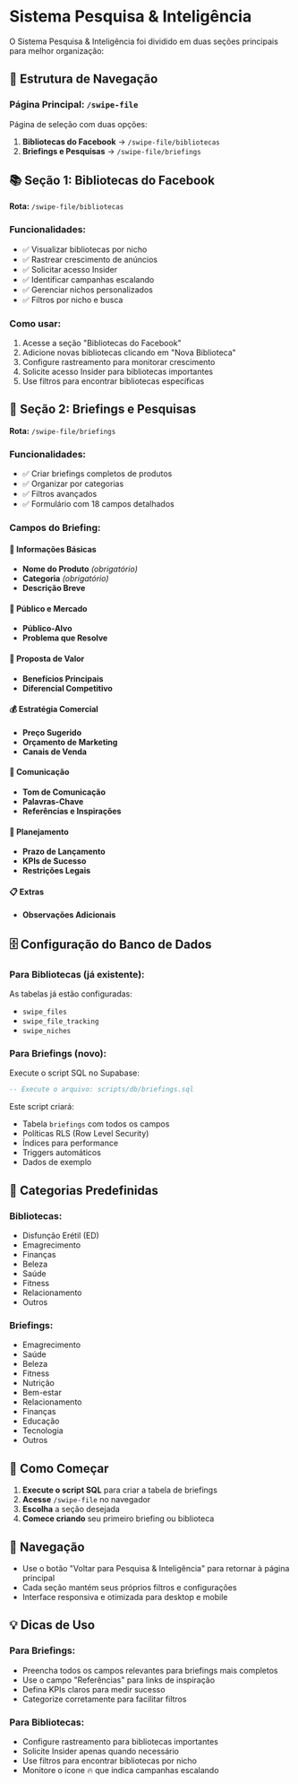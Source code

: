 # Sistema Pesquisa & Inteligência

O Sistema Pesquisa & Inteligência foi dividido em duas seções principais para melhor organização:

## 🔗 Estrutura de Navegação

### Página Principal: `/swipe-file`
Página de seleção com duas opções:

1. **Bibliotecas do Facebook** → `/swipe-file/bibliotecas`
2. **Briefings e Pesquisas** → `/swipe-file/briefings`

## 📚 Seção 1: Bibliotecas do Facebook

**Rota:** `/swipe-file/bibliotecas`

### Funcionalidades:
- ✅ Visualizar bibliotecas por nicho
- ✅ Rastrear crescimento de anúncios
- ✅ Solicitar acesso Insider
- ✅ Identificar campanhas escalando
- ✅ Gerenciar nichos personalizados
- ✅ Filtros por nicho e busca

### Como usar:
1. Acesse a seção "Bibliotecas do Facebook"
2. Adicione novas bibliotecas clicando em "Nova Biblioteca"
3. Configure rastreamento para monitorar crescimento
4. Solicite acesso Insider para bibliotecas importantes
5. Use filtros para encontrar bibliotecas específicas

## 📝 Seção 2: Briefings e Pesquisas

**Rota:** `/swipe-file/briefings`

### Funcionalidades:
- ✅ Criar briefings completos de produtos
- ✅ Organizar por categorias
- ✅ Filtros avançados
- ✅ Formulário com 18 campos detalhados

### Campos do Briefing:

#### 🔵 Informações Básicas
- **Nome do Produto** *(obrigatório)*
- **Categoria** *(obrigatório)*  
- **Descrição Breve**

#### 👥 Público e Mercado
- **Público-Alvo**
- **Problema que Resolve**

#### 💎 Proposta de Valor
- **Benefícios Principais**
- **Diferencial Competitivo**

#### 💰 Estratégia Comercial
- **Preço Sugerido**
- **Orçamento de Marketing**
- **Canais de Venda**

#### 📢 Comunicação
- **Tom de Comunicação**
- **Palavras-Chave**
- **Referências e Inspirações**

#### 📅 Planejamento
- **Prazo de Lançamento**
- **KPIs de Sucesso**
- **Restrições Legais**

#### 📋 Extras
- **Observações Adicionais**

## 🗄️ Configuração do Banco de Dados

### Para Bibliotecas (já existente):
As tabelas já estão configuradas:
- `swipe_files`
- `swipe_file_tracking`
- `swipe_niches`

### Para Briefings (novo):
Execute o script SQL no Supabase:

```sql
-- Execute o arquivo: scripts/db/briefings.sql
```

Este script criará:
- Tabela `briefings` com todos os campos
- Políticas RLS (Row Level Security)
- Índices para performance
- Triggers automáticos
- Dados de exemplo

## 🎨 Categorias Predefinidas

### Bibliotecas:
- Disfunção Erétil (ED)
- Emagrecimento
- Finanças
- Beleza
- Saúde
- Fitness
- Relacionamento
- Outros

### Briefings:
- Emagrecimento
- Saúde
- Beleza
- Fitness
- Nutrição
- Bem-estar
- Relacionamento
- Finanças
- Educação
- Tecnologia
- Outros

## 🚀 Como Começar

1. **Execute o script SQL** para criar a tabela de briefings
2. **Acesse** `/swipe-file` no navegador
3. **Escolha** a seção desejada
4. **Comece criando** seu primeiro briefing ou biblioteca

## 🔄 Navegação

- Use o botão "Voltar para Pesquisa & Inteligência" para retornar à página principal
- Cada seção mantém seus próprios filtros e configurações
- Interface responsiva e otimizada para desktop e mobile

## 💡 Dicas de Uso

### Para Briefings:
- Preencha todos os campos relevantes para briefings mais completos
- Use o campo "Referências" para links de inspiração
- Defina KPIs claros para medir sucesso
- Categorize corretamente para facilitar filtros

### Para Bibliotecas:
- Configure rastreamento para bibliotecas importantes
- Solicite Insider apenas quando necessário
- Use filtros para encontrar bibliotecas por nicho
- Monitore o ícone 🔥 que indica campanhas escalando